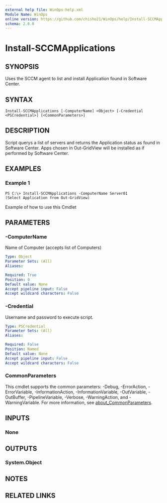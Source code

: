 ```yaml
---
external help file: WinOps-help.xml
Module Name: WinOps
online version: https://github.com/chisho21/WinOps/help/Install-SCCMApplications.md
schema: 2.0.0
---
```


# Install-SCCMApplications

## SYNOPSIS
Uses the SCCM agent to list and install Application found in Software Center.

## SYNTAX

```
Install-SCCMApplications [-ComputerName] <Object> [-Credential <PSCredential>] [<CommonParameters>]
```

## DESCRIPTION
Script querys a list of servers and returns the Application status as found in Software Center.
Apps chosen in Out-GridView will be installed as if performed by Software Center.

## EXAMPLES

### Example 1
```
PS C:\> Install-SCCMApplications -ComputerName Server01
(Select Application from Out-GridView)

```

Example of how to use this Cmdlet

## PARAMETERS

### -ComputerName
Name of Computer (accepts list of Computers)

```yaml
Type: Object
Parameter Sets: (All)
Aliases:

Required: True
Position: 0
Default value: None
Accept pipeline input: False
Accept wildcard characters: False
```

### -Credential
Username and password to execute script.

```yaml
Type: PSCredential
Parameter Sets: (All)
Aliases:

Required: False
Position: Named
Default value: None
Accept pipeline input: False
Accept wildcard characters: False
```

### CommonParameters
This cmdlet supports the common parameters: -Debug, -ErrorAction, -ErrorVariable, -InformationAction, -InformationVariable, -OutVariable, -OutBuffer, -PipelineVariable, -Verbose, -WarningAction, and -WarningVariable. For more information, see [about_CommonParameters](http://go.microsoft.com/fwlink/?LinkID=113216).

## INPUTS

### None
## OUTPUTS

### System.Object
## NOTES

## RELATED LINKS

